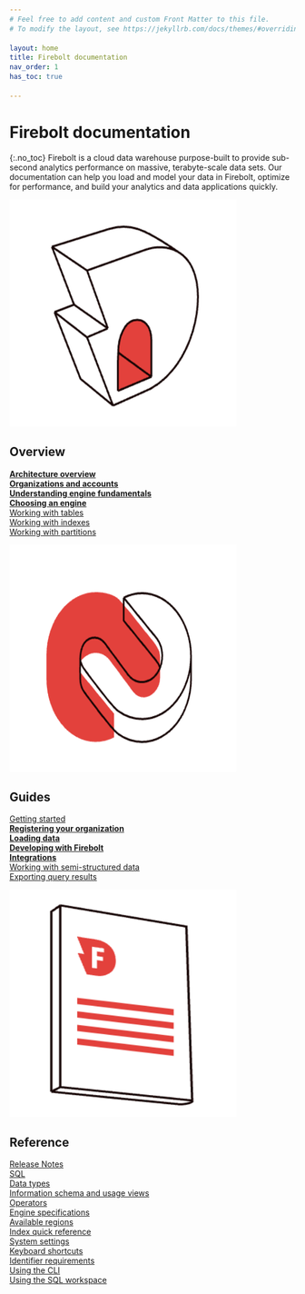 ```yaml
---
# Feel free to add content and custom Front Matter to this file.
# To modify the layout, see https://jekyllrb.com/docs/themes/#overriding-theme-defaults

layout: home
title: Firebolt documentation
nav_order: 1
has_toc: true

---
```

# Firebolt documentation
{:.no_toc}
Firebolt is a cloud data warehouse purpose-built to provide sub-second analytics performance on massive, terabyte-scale data sets. Our documentation can help you load and model your data in Firebolt, optimize for performance, and build your analytics and data applications quickly.



<div class="row">
  <div class="column">
    <img src="assets/images/docs_getting_started_illustration.png" alt="Overview" width="400" height="400">
    <h2>Overview</h2>
    <p><strong><a href="https://docs.firebolt.io/architecture-overview">Architecture overview</a></strong>
    <br><strong><a href="https://special-disco-436d3e6a.pages.github.io/overview/organizations-accounts.html">Organizations and accounts</a></strong>
    <br><strong><a href="https://special-disco-436d3e6a.pages.github.io/Overview/understanding-engine-fundamentals.html">Understanding engine fundamentals</a></strong>
    <br><strong><a href="https://special-disco-436d3e6a.pages.github.io/Overview/choosing-an-engine.html">Choosing an engine</a></strong>
    <br><a href="https://special-disco-436d3e6a.pages.github.io/Overview/working-with-tables.html">Working with tables</a>
    <br><a href="https://special-disco-436d3e6a.pages.github.io/Overview/using-indexes.html">Working with indexes</a>
    <br><a href="https://special-disco-436d3e6a.pages.github.io/Overview/working-with-partitions.html">Working with partitions</a></p>
  </div>
  <div class="column">
    <img src="assets/images/docs_shedule_call_illustration.png" alt="Guides" width="400" height="400">
    <h2>Guides</h2>
    <p><a href="https://special-disco-436d3e6a.pages.github.io/Guides/getting-started.html">Getting started</a>
    <br><strong><a href="https://special-disco-436d3e6a.pages.github.io/Guides/managing-your-account/creating-an-account.html">Registering your organization</a></strong>
    <br><strong><a href="https://special-disco-436d3e6a.pages.github.io/Guides/loading-data/loading-data.html">Loading data</a></strong>
    <br><strong><a href="https://special-disco-436d3e6a.pages.github.io/Guides/developing-with-firebolt/">Developing with Firebolt</a></strong>
    <br><strong><a href="https://special-disco-436d3e6a.pages.github.io/Guides/integrations/">Integrations</a></strong>
    <br><a href="https://special-disco-436d3e6a.pages.github.io/Guides/working-with-semi-structured-data/working-with-semi-structured-data.html">Working with semi-structured data</a>
    <br><a href="https://special-disco-436d3e6a.pages.github.io/Guides/exporting-query-results.html">Exporting query results</a></p>
  </div>
  <div class="column">
    <img src="assets/images/docs_whitepaper_illustration.png" alt="Reference" width="400" height="400">
    <h2>Reference</h2>
    <p><a href="https://special-disco-436d3e6a.pages.github.io/Reference/release-notes/release-notes.html">Release Notes</a>
    <br><a href="https://special-disco-436d3e6a.pages.github.io/sql_reference/">SQL</a>
    <br><a href="https://special-disco-436d3e6a.pages.github.io/Reference/data-types.html">Data types</a>
    <br><a href="https://special-disco-436d3e6a.pages.github.io/Reference/information-schema/information-schema-and-usage-views.html">Information schema and usage views</a>
    <br><a href="https://special-disco-436d3e6a.pages.github.io/Reference/operators.html">Operators</a>
    <br><a href="https://special-disco-436d3e6a.pages.github.io/Reference/available-engine-specs.html">Engine specifications</a>
    <br><a href="https://special-disco-436d3e6a.pages.github.io/Reference/available-regions.html">Available regions</a>
    <br><a href="https://special-disco-436d3e6a.pages.github.io/Reference/index-quick-reference.html">Index quick reference</a>
    <br><a href="https://special-disco-436d3e6a.pages.github.io/Reference/system-settings.html">System settings</a>
    <br><a href="https://docs.firebolt.io/architecture-overview">Keyboard shortcuts</a>
    <br><a href="https://special-disco-436d3e6a.pages.github.io/Reference/identifier-requirements.html">Identifier requirements</a>
    <br><a href="https://special-disco-436d3e6a.pages.github.io/Reference/using-the-cli.html">Using the CLI</a>
    <br><a href="https://docs.firebolt.io/architecture-overview">Using the SQL workspace</a></p>
  </div>
</div>